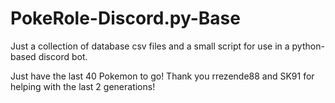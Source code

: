 # PokeRole-Discord.py-Base
Just a collection of database csv files and a small script for use in a python-based discord bot.

Just have the last 40 Pokemon to go!
Thank you rrezende88 and SK91 for helping with the last 2 generations!
